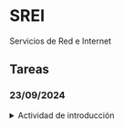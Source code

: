 # SREI

Servicios de Red e Internet

## Tareas

### 23/09/2024

<details>

<summary>Actividad de introducción</summary>

* [ ] Introducción al http
* [ ] UDP y TCP
* [ ] Telnet/http
* [ ] cURL
* [ ] Servidor web
* [ ] Repositorio GitHub

</details>
